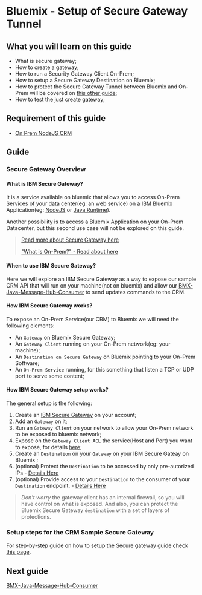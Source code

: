 #  Bluemix - Setup of Secure Gateway Tunnel


## What you will learn on this guide

 - What is secure gateway;
 - How to create a gateway;
 - How to run a Security Gateway Client On-Prem;
 - How to setup a Secure Gateway Destination on Bluemix;
 - How to protect the Secure Gateway Tunnel between Bluemix and On-Prem will be covered on [this other guide](/Lab/Contents/BMX-Java-Message-Hub-Consumer/Segure-Gateway-Protection.md);
 - How to test the just create gateway;

## Requirement of this guide

- [On Prem NodeJS CRM](/Lab/Contents/NodeJS-CRM-OnPrem/Readme.md)


## Guide

### Secure Gateway Overview

#### What is IBM Secure Gateway?

It is a service available on bluemix that allows you to access On-Prem Services of your data center(eg: an web service) on a IBM Bluemix Application(eg: [NodeJS](https://console.ng.bluemix.net/catalog/starters/sdk-for-nodejs/) or [Java Runtime](https://console.ng.bluemix.net/catalog/starters/liberty-for-java/)).  

Another possibility is to access a Bluemix Application on your On-Prem Datacenter, but this second use case will not be explored on this guide.

> [Read more about Secure Gateway here](https://console.ng.bluemix.net/docs/services/SecureGateway/secure_gateway.html)
>
> ["What is On-Prem?"  - Read about here](https://en.wikipedia.org/wiki/On-premises_software)

#### When to use IBM Secure Gateway?

Here we will explore an IBM Secure Gateway as a way to expose our sample CRM API that will run on your machine(not on bluemix) and allow our  [BMX-Java-Message-Hub-Consumer](/Lab/Contents/BMX-Java-Message-Hub-Consumer/Readme.md) to send updates commands to the CRM.

#### How IBM Secure Gateway works?

To expose an On-Prem Service(our CRM) to Bluemix we will need the following elements:
- An `Gateway` on Bluemix Secure Gateway;
- An `Gateway Client` running on your On-Prem network(eg: your machine);
- An `Destination on Secure Gateway` on Bluemix pointing to your On-Prem Software;
- An `On-Prem Service` running, for this something that listen a TCP or UDP port to serve some content;


#### How IBM Secure Gateway setup works?

The general setup is the following:

1. Create an [IBM Secure Gateway](https://console.ng.bluemix.net/catalog/services/secure-gateway/) on your account;
1. Add an `Gateway` on it;
1. Run an `Gateway Client` on your network to allow your On-Prem network to be exposed to bluemix network;
1. Expose on the `Gateway Client ACL` the service(Host and Port) you want to expose, for details [here](https://console.ng.bluemix.net/docs/services/SecureGateway/sg_010.html#sg_010);
1. Create an `Destination` on your `Gateway` on your IBM Secure Gateay on Bluemix ;
1. (optional) Protect the `Destination` to be accessed by only pre-autorized IPs  - [Details Here](https://console.ng.bluemix.net/docs/services/SecureGateway/sg_023.html#sg_033)
1. (optional) Provide access to your `Destination` to the consumer of your `Destination` endpoint.  - [Details Here](https://console.ng.bluemix.net/docs/services/SecureGateway/sg_023.html#sg_033)


> *Don't worry* the gateway client has an internal firewall, so you will have control on what is exposed. And also, you can protect the Bluemix Secure Gateway `destination` with a set of layers of protections.

### Setup steps for the CRM Sample Secure Gateway

For step-by-step guide on how to setup the Secure gateway guide check [this page](/Lab/Contents/BMX-SecureGateway/Sample-Setup.md).

## Next guide

[BMX-Java-Message-Hub-Consumer](/Lab/Contents/BMX-Java-Message-Hub-Consumer/Readme.md)    
